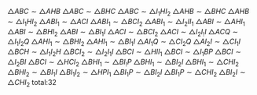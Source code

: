 $\triangle ABC \sim\triangle AHB$
$\triangle ABC \sim\triangle BHC$
$\triangle ABC \sim\triangle I_1HI_2$
$\triangle AHB \sim\triangle BHC$
$\triangle AHB \sim\triangle I_1HI_2$
$\triangle ABI_1 \sim\triangle ACI$
$\triangle ABI_1 \sim\triangle BCI_2$
$\triangle ABI_1 \sim\triangle I_2II_1$
$\triangle ABI \sim\triangle AHI_1$
$\triangle ABI \sim\triangle BHI_2$
$\triangle ABI \sim\triangle BI_1I$
$\triangle ACI \sim\triangle BCI_2$
$\triangle ACI \sim\triangle I_2I_!I$
$\triangle ACQ \sim\triangle I_1I_2Q$
$\triangle AHI_1 \sim\triangle BHI_2$
$\triangle AHI_1 \sim\triangle BI_1I$
$\triangle AI_1Q \sim\triangle CI_2Q$
$\triangle AI_2I \sim\triangle CI_1I$
$\triangle BCH \sim\triangle I_1I_2H$
$\triangle BCI_2 \sim\triangle I_2I_1I$
$\triangle BCI \sim\triangle HII_1$
$\triangle BCI \sim\triangle I_1BP$
$\triangle BCI \sim\triangle I_2BI$
$\triangle BCI \sim\triangle HCI_2$
$\triangle BHI_1 \sim\triangle BI_!P$
$\triangle BHI_1 \sim\triangle BI_2I$
$\triangle BHI_1 \sim\triangle CHI_2$
$\triangle BHI_2 \sim\triangle BI_1I$
$\triangle BI_1I_2 \sim\triangle HPI_1$
$\triangle BI_1P \sim\triangle BI_2I$
$\triangle BI_1P \sim\triangle CHI_2$
$\triangle BI_2I \sim\triangle CHI_2$
total:32